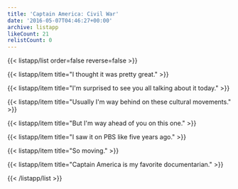 ```yaml
---
title: 'Captain America: Civil War'
date: '2016-05-07T04:46:27+00:00'
archive: listapp
likeCount: 21
relistCount: 0
---
```


{{< listapp/list order=false reverse=false >}}

   {{< listapp/item title="I thought it was pretty great." >}}

   {{< listapp/item title="I'm surprised to see you all talking about it today." >}}

   {{< listapp/item title="Usually I'm way behind on these cultural movements." >}}

   {{< listapp/item title="But I'm way ahead of you on this one." >}}

   {{< listapp/item title="I saw it on PBS like five years ago." >}}

   {{< listapp/item title="So moving." >}}

   {{< listapp/item title="Captain America is my favorite documentarian." >}}

{{< /listapp/list >}}
